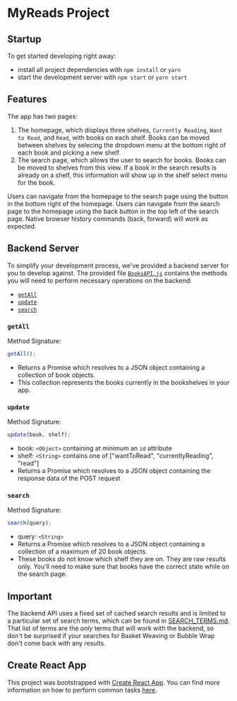 # MyReads Project

## Startup

To get started developing right away:

- install all project dependencies with `npm install` or `yarn`
- start the development server with `npm start` or `yarn start`

## Features

The app has two pages:

1. The homepage, which displays three shelves, `Currently Reading`, `Want to Read`, and `Read`, with books on each shelf. Books can be moved between shelves by selecing the dropdown menu at the bottom right of each book and picking a new shelf.
2. The search page, which allows the user to search for books. Books can be moved to shelves from this view. If a book in the search results is already on a shelf, this information will show up in the shelf select menu for the book.

Users can navigate from the homepage to the search page using the button in the bottom right of the homepage. Users can navigate from the search page to the homepage using the back button in the top left of the search page. Native browser history commands (back, forward) will work as expected.

## Backend Server

To simplify your development process, we've provided a backend server for you to develop against. The provided file [`BooksAPI.js`](src/BooksAPI.js) contains the methods you will need to perform necessary operations on the backend:

- [`getAll`](#getall)
- [`update`](#update)
- [`search`](#search)

### `getAll`

Method Signature:

```js
getAll();
```

- Returns a Promise which resolves to a JSON object containing a collection of book objects.
- This collection represents the books currently in the bookshelves in your app.

### `update`

Method Signature:

```js
update(book, shelf);
```

- book: `<Object>` containing at minimum an `id` attribute
- shelf: `<String>` contains one of ["wantToRead", "currentlyReading", "read"]
- Returns a Promise which resolves to a JSON object containing the response data of the POST request

### `search`

Method Signature:

```js
search(query);
```

- query: `<String>`
- Returns a Promise which resolves to a JSON object containing a collection of a maximum of 20 book objects.
- These books do not know which shelf they are on. They are raw results only. You'll need to make sure that books have the correct state while on the search page.

## Important

The backend API uses a fixed set of cached search results and is limited to a particular set of search terms, which can be found in [SEARCH_TERMS.md](SEARCH_TERMS.md). That list of terms are the _only_ terms that will work with the backend, so don't be surprised if your searches for Basket Weaving or Bubble Wrap don't come back with any results.

## Create React App

This project was bootstrapped with [Create React App](https://github.com/facebookincubator/create-react-app). You can find more information on how to perform common tasks [here](https://github.com/facebookincubator/create-react-app/blob/master/packages/react-scripts/template/README.md).
